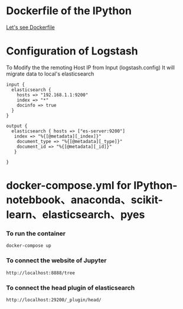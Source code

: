 Dockerfile of the IPython
=============================
[Let's see Dockerfile](https://github.com/lucasko-tw/docker-jupyter/blob/master/Dockerfile)


Configuration of Logstash 
=============================
To Modify the the remoting Host IP from Input (logstash.config)
It will migrate data to local's elasticsearch

	input {
	  elasticsearch {
	    hosts => "192.168.1.1:9200"
	 	index => "*" 
	 	docinfo => true
	  }
	}

	output {
	  elasticsearch { hosts => ["es-server:9200"] 
	   index => "%{[@metadata][_index]}"
	    document_type => "%{[@metadata][_type]}"
	    document_id => "%{[@metadata][_id]}"
	   }
	  
	}



docker-compose.yml for IPython-notebbook、anaconda、scikit-learn、elasticsearch、pyes
=============================

### To run the container
	docker-compose up

### To connect the website of Jupyter
	http://localhost:8888/tree

### To connect the head plugin of elasticsearch
	http://localhost:29200/_plugin/head/



